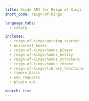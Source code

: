 ```yaml
---
title: Oxide API for Reign of Kings
short_code: reign-of-kings

language_tabs:
  - csharp

includes:
  - reign-of-kings/getting_started
  - universal_hooks
  - reign-of-kings/hooks_player
  - reign-of-kings/hooks_entity
  - reign-of-kings/hooks_structure
  - reign-of-kings/hooks_throne
  - reign-of-kings/library_functions
  - timers_basic
  - web_requests
  - plugin_api

search: true
---
```

